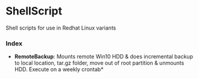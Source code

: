 # ShellScript
Shell scripts for use in Redhat Linux variants

### Index
- **RemoteBackup**: Mounts remote Win10 HDD & does incremental backup to local location, tar.gz folder, 
                    move out of root partition & unmounts HDD. Execute on a weekly crontab*
